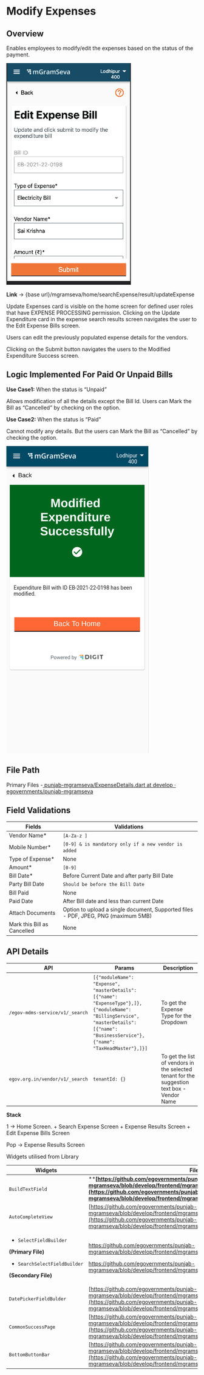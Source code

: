 # Modify Expenses

## Overview

Enables employees to modify/edit the expenses based on the status of the payment.

![](<../../../../../.gitbook/assets/image (92).png>)

**Link** → {base url}/mgramseva/home/searchExpense/result/updateExpense

Update Expenses card is visible on the home screen for defined user roles that have EXPENSE PROCESSING permission. Clicking on the Update Expenditure card in the expense search results screen navigates the user to the Edit Expense Bills screen.

Users can edit the previously populated expense details for the vendors.

Clicking on the Submit button navigates the users to the Modified Expenditure Success screen.

## **Logic Implemented For Paid Or Unpaid Bills**

**Use Case1:** When the status is “Unpaid”

Allows modification of all the details except the Bill Id. Users can Mark the Bill as “Cancelled” by checking on the option.

**Use Case2:** When the status is “Paid”

Cannot modify any details. But the users can Mark the Bill as “Cancelled” by checking the option.

![](<../../../../../.gitbook/assets/image (55).png>)

## File Path

Primary Files -[ <img src="https://github.com/fluidicon.png" alt="" data-size="line">punjab-mgramseva/ExpenseDetails.dart at develop · egovernments/punjab-mgramseva](https://github.com/egovernments/punjab-mgramseva/blob/develop/frontend/mgramseva/lib/screeens/AddExpense/ExpenseDetails.dart)

## **Field Validations**

| Fields                      | Validations                                                                        |
| --------------------------- | ---------------------------------------------------------------------------------- |
| Vendor Name\*               | `[A-Za-z ]`                                                                        |
| Mobile Number\*             | `[0-9] & is mandatory only if a new vendor is added`                               |
| Type of Expense\*           | None                                                                               |
| Amount\*                    | `[0-9]`                                                                            |
| Bill Date\*                 | Before Current Date and after party Bill Date                                      |
| Party Bill Date             | `Should be before the Bill Date`                                                   |
| Bill Paid                   | None                                                                               |
| Paid Date                   | After Bill date and less than current Date                                         |
| Attach Documents            | Option to upload a single document, Supported files - PDF, JPEG, PNG (maximum 5MB) |
| Mark this Bill as Cancelled | None                                                                               |

## **API Details**

| API                             | Params                                                                                                                                                                                   | Description                                                                                 |
| ------------------------------- | ---------------------------------------------------------------------------------------------------------------------------------------------------------------------------------------- | ------------------------------------------------------------------------------------------- |
| `/egov-mdms-service/v1/_search` | `[{"moduleName": "Expense", "masterDetails": [{"name": "ExpenseType"},]}, {"moduleName": "BillingService", "masterDetails": [{"name": "BusinessService"}, {"name": "TaxHeadMaster"},]}]` | To get the Expense Type for the Dropdown                                                    |
| `egov.org.in/vendor/v1/_search` | `tenantId: {}`                                                                                                                                                                           | To get the list of vendors in the selected tenant for the suggestion text box - Vendor Name |

**Stack**

1 → Home Screen. + Search Expense Screen + Expense Results Screen + Edit Expense Bills Screen

Pop → Expense Results Screen

Widgets utilised from Library

| Widgets                                                                                                                                                                                       | File Path                                                                                                                                                                                                                                                                                                                                                                                                                                                                                                                                 | Description           |
| --------------------------------------------------------------------------------------------------------------------------------------------------------------------------------------------- | ----------------------------------------------------------------------------------------------------------------------------------------------------------------------------------------------------------------------------------------------------------------------------------------------------------------------------------------------------------------------------------------------------------------------------------------------------------------------------------------------------------------------------------------- | --------------------- |
| `BuildTextField`                                                                                                                                                                              | ****[**https://github.com/egovernments/punjab-mgramseva/blob/develop/frontend/mgramseva/lib/widgets/TextFieldBuilder.dart**](https://github.com/egovernments/punjab-mgramseva/blob/develop/frontend/mgramseva/lib/widgets/TextFieldBuilder.dart)****                                                                                                                                                                                                                                                                                      | Text Field            |
| `AutoCompleteView`                                                                                                                                                                            | [https://github.com/egovernments/punjab-mgramseva/blob/develop/frontend/mgramseva/lib/widgets/auto\_complete.dart](https://github.com/egovernments/punjab-mgramseva/blob/develop/frontend/mgramseva/lib/widgets/auto\_complete.dart)                                                                                                                                                                                                                                                                                                      | Suggestion Text Field |
| <p></p><ul><li><code>SelectFieldBuilder</code></li></ul><p><strong>(Primary File)</strong></p><ul><li><code>SearchSelectFieldBuilder</code></li></ul><p><strong>(Secondary File)</strong></p> | <p><a href="https://github.com/egovernments/punjab-mgramseva/blob/develop/frontend/mgramseva/lib/widgets/SelectFieldBuilder.dart">https://github.com/egovernments/punjab-mgramseva/blob/develop/frontend/mgramseva/lib/widgets/SelectFieldBuilder.dart</a> </p><p><a href="https://github.com/egovernments/punjab-mgramseva/blob/develop/frontend/mgramseva/lib/widgets/SearchSelectFieldBuilder.dart">https://github.com/egovernments/punjab-mgramseva/blob/develop/frontend/mgramseva/lib/widgets/SearchSelectFieldBuilder.dart</a></p> | Searchable Drop down  |
| `DatePickerFieldBulder`                                                                                                                                                                       | [https://github.com/egovernments/punjab-mgramseva/blob/develop/frontend/mgramseva/lib/widgets/DatePickerFieldBuilder.dart](https://github.com/egovernments/punjab-mgramseva/blob/develop/frontend/mgramseva/lib/widgets/DatePickerFieldBuilder.dart)                                                                                                                                                                                                                                                                                      | Date Picker           |
| `CommonSuccessPage`                                                                                                                                                                           | [https://github.com/egovernments/punjab-mgramseva/blob/develop/frontend/mgramseva/lib/widgets/CommonSuccessPage.dart](https://github.com/egovernments/punjab-mgramseva/blob/develop/frontend/mgramseva/lib/widgets/CommonSuccessPage.dart)                                                                                                                                                                                                                                                                                                | Success Screen        |
| `BottomButtonBar`                                                                                                                                                                             | [https://github.com/egovernments/punjab-mgramseva/blob/develop/frontend/mgramseva/lib/widgets/BottonButtonBar.dart](https://github.com/egovernments/punjab-mgramseva/blob/develop/frontend/mgramseva/lib/widgets/BottonButtonBar.dart)                                                                                                                                                                                                                                                                                                    | Button                |
